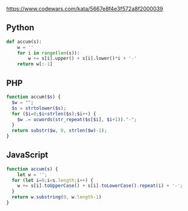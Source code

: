 https://www.codewars.com/kata/5667e8f4e3f572a8f2000039

## Python
```python
def accum(s):
    w = ''
    for i in range(len(s)):
        w += s[i].upper() + s[i].lower()*i + '-'
    return w[:-1]
```

## PHP
```php
function accum($s) {
  $w = "";
  $s = strtolower($s);
  for ($i=0;$i<strlen($s);$i++) {
    $w .= ucwords(str_repeat($s[$i], $i+1))."-";
  }
  return substr($w, 0, strlen($w)-1);
}
```

## JavaScript
```js
function accum(s) {
	let w = '';
  for (let i=0;i<s.length;i++) {
    w += s[i].toUpperCase() + s[i].toLowerCase().repeat(i) + '-';
  }
  return w.substring(0, w.length-1)
}
```